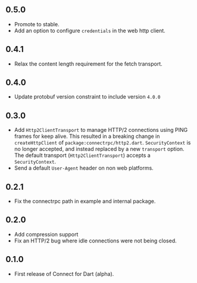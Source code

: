 ## 0.5.0

- Promote to stable.
- Add an option to configure `credentials` in the web http client.

## 0.4.1

- Relax the content length requirement for the fetch transport.

## 0.4.0

- Update protobuf version constraint to include version `4.0.0`

## 0.3.0

- Add `Http2ClientTransport` to manage HTTP/2 connections using PING frames for keep alive. This resulted
  in a breaking change in `createHttpClient` of `package:connectrpc/http2.dart`. `SecurityContext` is no longer
  accepted, and instead replaced by a new `transport` option. The default transport (`Http2ClientTransport`)
  accepts a `SecurityContext`.
- Send a default `User-Agent` header on non web platforms.

## 0.2.1

- Fix the connectrpc path in example and internal package.

## 0.2.0

- Add compression support
- Fix an HTTP/2 bug where idle connections were not being closed.

## 0.1.0

- First release of Connect for Dart (alpha).

